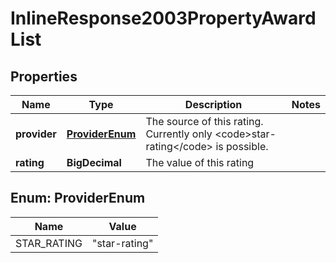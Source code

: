 

# InlineResponse2003PropertyAwardList


## Properties

Name | Type | Description | Notes
------------ | ------------- | ------------- | -------------
**provider** | [**ProviderEnum**](#ProviderEnum) | The source of this rating. Currently only &lt;code&gt;star-rating&lt;/code&gt; is possible. | 
**rating** | **BigDecimal** | The value of this rating | 



## Enum: ProviderEnum

Name | Value
---- | -----
STAR_RATING | &quot;star-rating&quot;



